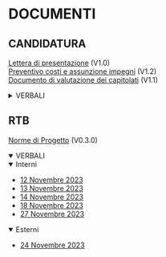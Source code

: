 <h1>DOCUMENTI</h1>

<h2>CANDIDATURA</h2>

[Lettera di presentazione](documenti/CANDIDATURA/lettera_presentazione_v1.0.pdf) (V1.0)<br>
[Preventivo costi e assunzione impegni](documenti/CANDIDATURA/documento_impegni_v1.2.pdf) (V1.2) <br>
[Documento di valutazione dei capitolati](documenti/CANDIDATURA/valutazione_capitolati_v1.1.pdf) (V1.1) <br>

<details>
  <summary>VERBALI</summary>

  <details>
    <summary>Interni</summary>

  - [26 Ottobre 2023](documenti/CANDIDATURA/verbali/verbali_interni/verbale_26_10.pdf)
  - [27 Ottobre 2023](documenti/CANDIDATURA/verbali/verbali_interni/verbale_27_10.pdf)
  - [29 Ottobre 2023](documenti/CANDIDATURA/verbali/verbali_interni/verbale_29_10.pdf)
  - [30 Ottobre 2023](documenti/CANDIDATURA/verbali/verbali_interni/verbale_30_10.pdf)
  - [06 Novembre 2023](documenti/CANDIDATURA/verbali/verbali_interni/verbale_06_11.pdf)
  - [07 Novembre 2023](documenti/CANDIDATURA/verbali/verbali_interni/verbale_07_11.pdf)
  </details>

  <details>
    <summary>Esterni</summary>

  - [27 Ottobre 2023](documenti/CANDIDATURA/verbali/verbali_esterni/verbale_27_10.pdf)
  </details>
</details>

<h2>RTB</h2>

[Norme di Progetto](documenti/RTB/norme_progetto_v0.3.0.pdf) (V0.3.0)

<details open>
  <summary>VERBALI</summary>

  <details open>
    <summary>Interni</summary>

  - [12 Novembre 2023](documenti/RTB/verbali/verbali_interni/verbale_12_11.pdf)
  - [13 Novembre 2023](documenti/RTB/verbali/verbali_interni/verbale_13_11.pdf)
  - [14 Novembre 2023](documenti/RTB/verbali/verbali_interni/verbale_14_11.pdf)
  - [18 Novembre 2023](documenti/RTB/verbali/verbali_interni/verbale_18_11.pdf)
  - [27 Novembre 2023](documenti/RTB/verbali/verbali_interni/verbale_27_11.pdf)
  </details>

  <details open>
    <summary>Esterni</summary>
    
  - [24 Novembre 2023](documenti/RTB/verbali/verbali_esterni/verbale_24_11.pdf)
  </details>
</details>
